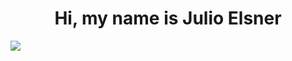<div align="center">
<h1 align="center">Hi, my name is <a>Julio Elsner</a> </h1>
</div>
<img src="https://i.imgur.com/sNe5Uyt.png">

<!--
**JulioElsnerDLTU/JulioElsnerDLTU** is a ✨ _special_ ✨ repository because its `README.md` (this file) appears on your GitHub profile.

Here are some ideas to get you started:

- 🔭 I’m currently working on ...
- 🌱 I’m currently learning ...
- 👯 I’m looking to collaborate on ...
- 🤔 I’m looking for help with ...
- 💬 Ask me about ...
- 📫 How to reach me: ...
- 😄 Pronouns: ...
- ⚡ Fun fact: ...
-->
